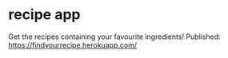 # recipe app
Get the recipes containing your favourite ingredients! Published: https://findyourrecipe.herokuapp.com/
